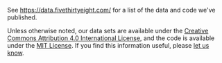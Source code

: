 See https://data.fivethirtyeight.com/ for a list of the data and code we've published.

Unless otherwise noted, our data sets are available under the [Creative Commons Attribution 4.0 International License](http://creativecommons.org/licenses/by/4.0/), and the code is available under the [MIT License](http://opensource.org/licenses/MIT). If you find this information useful, please [let us know](mailto:data@fivethirtyeight.com).

